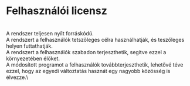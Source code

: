 # **Felhasználói licensz**
\
A rendszer teljesen nyílt forráskódú.\
A rendszert a felhasználók tetszőleges célra használhatják, és teszőleges helyen futtathatják.\
A rendszert a felhasználók szabadon terjeszthetik, segítve ezzel a környezetében élőket.\
A módosított programot a felhasználók továbbterjeszthetik, lehetővé téve ezzel, hogy az egyedi változtatás hasznát egy nagyobb közösség is élvezze.\

